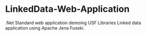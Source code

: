 # LinkedData-Web-Application

.Net Standard web application demoing USF Libraries Linked data application using Apache Jena Fuseki.
